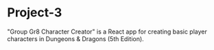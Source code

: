 # Project-3

"Group Gr8 Character Creator" is a React app for creating basic player characters in Dungeons & Dragons (5th Edition).

